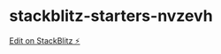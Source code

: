 # stackblitz-starters-nvzevh

[Edit on StackBlitz ⚡️](https://stackblitz.com/edit/stackblitz-starters-nvzevh)